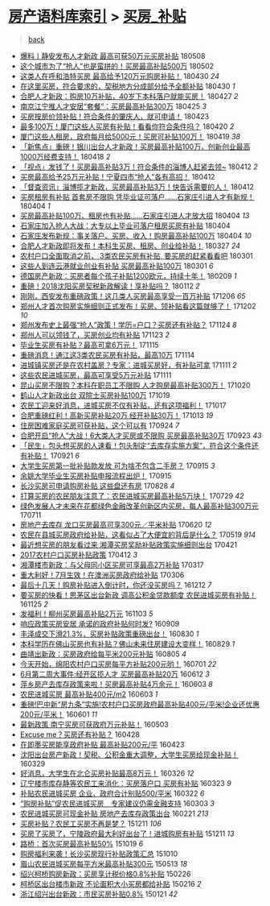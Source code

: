 [房产语料库索引](../../README.md)  > [买房_补贴](买房_补贴.md)
====
> [back](../README.md)

- [爆料丨静安发布人才新政 最高可获50万元买房补贴](http://jkwz.applinzi.com/ittc/7100692255302222864.html#%E7%88%86%E6%96%99%E4%B8%A8%E9%9D%99%E5%AE%89%E5%8F%91%E5%B8%83%E4%BA%BA%E6%89%8D%E6%96%B0%E6%94%BF+%E6%9C%80%E9%AB%98%E5%8F%AF%E8%8E%B750%E4%B8%87%E5%85%83%E4%B9%B0%E6%88%BF%E8%A1%A5%E8%B4%B4) 180508  
- [这个城市为了“抢人”也是蛮拼的！买房最高补贴500万](http://jkwz.applinzi.com/ittc/7098581712374334480.html#%E8%BF%99%E4%B8%AA%E5%9F%8E%E5%B8%82%E4%B8%BA%E4%BA%86%E2%80%9C%E6%8A%A2%E4%BA%BA%E2%80%9D%E4%B9%9F%E6%98%AF%E8%9B%AE%E6%8B%BC%E7%9A%84%EF%BC%81%E4%B9%B0%E6%88%BF%E6%9C%80%E9%AB%98%E8%A1%A5%E8%B4%B4500%E4%B8%87) 180502  
- [这类人在呼和浩特买房 最高给予120万元购房补贴！](http://jkwz.applinzi.com/ittc/7097750693672911882.html#%E8%BF%99%E7%B1%BB%E4%BA%BA%E5%9C%A8%E5%91%BC%E5%92%8C%E6%B5%A9%E7%89%B9%E4%B9%B0%E6%88%BF+%E6%9C%80%E9%AB%98%E7%BB%99%E4%BA%88120%E4%B8%87%E5%85%83%E8%B4%AD%E6%88%BF%E8%A1%A5%E8%B4%B4%EF%BC%81) 180430 *24* 
- [在这里买房，符合要求的，契税地方分成部分给予全额补贴](http://jkwz.applinzi.com/ittc/7097701745922933776.html#%E5%9C%A8%E8%BF%99%E9%87%8C%E4%B9%B0%E6%88%BF%EF%BC%8C%E7%AC%A6%E5%90%88%E8%A6%81%E6%B1%82%E7%9A%84%EF%BC%8C%E5%A5%91%E7%A8%8E%E5%9C%B0%E6%96%B9%E5%88%86%E6%88%90%E9%83%A8%E5%88%86%E7%BB%99%E4%BA%88%E5%85%A8%E9%A2%9D%E8%A1%A5%E8%B4%B4) 180430 *1* 
- [合肥人才新政：购房10万补贴，40岁下本科落户就能买房！](http://jkwz.applinzi.com/ittc/7096656265289925648.html#%E5%90%88%E8%82%A5%E4%BA%BA%E6%89%8D%E6%96%B0%E6%94%BF%EF%BC%9A%E8%B4%AD%E6%88%BF10%E4%B8%87%E8%A1%A5%E8%B4%B4%EF%BC%8C40%E5%B2%81%E4%B8%8B%E6%9C%AC%E7%A7%91%E8%90%BD%E6%88%B7%E5%B0%B1%E8%83%BD%E4%B9%B0%E6%88%BF%EF%BC%81) 180427 *2* 
- [南京江宁推人才安居“套餐”：买房最高补贴300万](http://jkwz.applinzi.com/ittc/7096064722317345803.html#%E5%8D%97%E4%BA%AC%E6%B1%9F%E5%AE%81%E6%8E%A8%E4%BA%BA%E6%89%8D%E5%AE%89%E5%B1%85%E2%80%9C%E5%A5%97%E9%A4%90%E2%80%9D%EF%BC%9A%E4%B9%B0%E6%88%BF%E6%9C%80%E9%AB%98%E8%A1%A5%E8%B4%B4300%E4%B8%87) 180425 *3* 
- [买房按房价领补贴！符合条件的肇庆人，就可申请！](http://jkwz.applinzi.com/ittc/7095300626886165515.html#%E4%B9%B0%E6%88%BF%E6%8C%89%E6%88%BF%E4%BB%B7%E9%A2%86%E8%A1%A5%E8%B4%B4%EF%BC%81%E7%AC%A6%E5%90%88%E6%9D%A1%E4%BB%B6%E7%9A%84%E8%82%87%E5%BA%86%E4%BA%BA%EF%BC%8C%E5%B0%B1%E5%8F%AF%E7%94%B3%E8%AF%B7%EF%BC%81) 180423  
- [最多100万！厦门这些人买房有补贴！看看你符合条件吗？](http://jkwz.applinzi.com/ittc/7093975195415217163.html#%E6%9C%80%E5%A4%9A100%E4%B8%87%EF%BC%81%E5%8E%A6%E9%97%A8%E8%BF%99%E4%BA%9B%E4%BA%BA%E4%B9%B0%E6%88%BF%E6%9C%89%E8%A1%A5%E8%B4%B4%EF%BC%81%E7%9C%8B%E7%9C%8B%E4%BD%A0%E7%AC%A6%E5%90%88%E6%9D%A1%E4%BB%B6%E5%90%97%EF%BC%9F) 180420 *2* 
- [厦门这些人租房，政府每月给5000元！买房可补贴100万！](http://jkwz.applinzi.com/ittc/7093688730152076304.html#%E5%8E%A6%E9%97%A8%E8%BF%99%E4%BA%9B%E4%BA%BA%E7%A7%9F%E6%88%BF%EF%BC%8C%E6%94%BF%E5%BA%9C%E6%AF%8F%E6%9C%88%E7%BB%995000%E5%85%83%EF%BC%81%E4%B9%B0%E6%88%BF%E5%8F%AF%E8%A1%A5%E8%B4%B4100%E4%B8%87%EF%BC%81) 180419 *38* 
- [「新焦点」重磅！银川出台人才新政！买房最高补贴100万，创新创业最高1000万经费支持！](http://jkwz.applinzi.com/ittc/7093337492029965323.html#%E3%80%8C%E6%96%B0%E7%84%A6%E7%82%B9%E3%80%8D%E9%87%8D%E7%A3%85%EF%BC%81%E9%93%B6%E5%B7%9D%E5%87%BA%E5%8F%B0%E4%BA%BA%E6%89%8D%E6%96%B0%E6%94%BF%EF%BC%81%E4%B9%B0%E6%88%BF%E6%9C%80%E9%AB%98%E8%A1%A5%E8%B4%B4100%E4%B8%87%EF%BC%8C%E5%88%9B%E6%96%B0%E5%88%9B%E4%B8%9A%E6%9C%80%E9%AB%981000%E4%B8%87%E7%BB%8F%E8%B4%B9%E6%94%AF%E6%8C%81%EF%BC%81) 180418 *2* 
- [「视点」发钱了！买房最高补贴3万！符合条件的淄博人赶紧去领~](http://jkwz.applinzi.com/ittc/7091210865259054090.html#%E3%80%8C%E8%A7%86%E7%82%B9%E3%80%8D%E5%8F%91%E9%92%B1%E4%BA%86%EF%BC%81%E4%B9%B0%E6%88%BF%E6%9C%80%E9%AB%98%E8%A1%A5%E8%B4%B43%E4%B8%87%EF%BC%81%E7%AC%A6%E5%90%88%E6%9D%A1%E4%BB%B6%E7%9A%84%E6%B7%84%E5%8D%9A%E4%BA%BA%E8%B5%B6%E7%B4%A7%E5%8E%BB%E9%A2%86%7E) 180412 *2* 
- [买房最高给予25万元补贴！宁夏四市“抢人”各有高招！](http://jkwz.applinzi.com/ittc/7091159962640450570.html#%E4%B9%B0%E6%88%BF%E6%9C%80%E9%AB%98%E7%BB%99%E4%BA%8825%E4%B8%87%E5%85%83%E8%A1%A5%E8%B4%B4%EF%BC%81%E5%AE%81%E5%A4%8F%E5%9B%9B%E5%B8%82%E2%80%9C%E6%8A%A2%E4%BA%BA%E2%80%9D%E5%90%84%E6%9C%89%E9%AB%98%E6%8B%9B%EF%BC%81) 180412  
- [「督查资讯」淄博揽才新政，买房最高补贴3万！快告诉需要的人！](http://jkwz.applinzi.com/ittc/7090883606086157319.html#%E3%80%8C%E7%9D%A3%E6%9F%A5%E8%B5%84%E8%AE%AF%E3%80%8D%E6%B7%84%E5%8D%9A%E6%8F%BD%E6%89%8D%E6%96%B0%E6%94%BF%EF%BC%8C%E4%B9%B0%E6%88%BF%E6%9C%80%E9%AB%98%E8%A1%A5%E8%B4%B43%E4%B8%87%EF%BC%81%E5%BF%AB%E5%91%8A%E8%AF%89%E9%9C%80%E8%A6%81%E7%9A%84%E4%BA%BA%EF%BC%81) 180412  
- [买房租房有补贴 首套房不限购 凭毕业证可落户……石家庄引进人才有新规！](http://jkwz.applinzi.com/ittc/7088176757733852167.html#%E4%B9%B0%E6%88%BF%E7%A7%9F%E6%88%BF%E6%9C%89%E8%A1%A5%E8%B4%B4+%E9%A6%96%E5%A5%97%E6%88%BF%E4%B8%8D%E9%99%90%E8%B4%AD+%E5%87%AD%E6%AF%95%E4%B8%9A%E8%AF%81%E5%8F%AF%E8%90%BD%E6%88%B7%E2%80%A6%E2%80%A6%E7%9F%B3%E5%AE%B6%E5%BA%84%E5%BC%95%E8%BF%9B%E4%BA%BA%E6%89%8D%E6%9C%89%E6%96%B0%E8%A7%84%EF%BC%81) 180404 *1* 
- [买房最高补贴100万、租房也有补贴……石家庄引进人才放大招](http://jkwz.applinzi.com/ittc/7088119141066343441.html#%E4%B9%B0%E6%88%BF%E6%9C%80%E9%AB%98%E8%A1%A5%E8%B4%B4100%E4%B8%87%E3%80%81%E7%A7%9F%E6%88%BF%E4%B9%9F%E6%9C%89%E8%A1%A5%E8%B4%B4%E2%80%A6%E2%80%A6%E7%9F%B3%E5%AE%B6%E5%BA%84%E5%BC%95%E8%BF%9B%E4%BA%BA%E6%89%8D%E6%94%BE%E5%A4%A7%E6%8B%9B) 180404 *13* 
- [石家庄加入抢人大战：大专以上毕业可落户租房买房有补贴](http://jkwz.applinzi.com/ittc/7088145693099426822.html#%E7%9F%B3%E5%AE%B6%E5%BA%84%E5%8A%A0%E5%85%A5%E6%8A%A2%E4%BA%BA%E5%A4%A7%E6%88%98%EF%BC%9A%E5%A4%A7%E4%B8%93%E4%BB%A5%E4%B8%8A%E6%AF%95%E4%B8%9A%E5%8F%AF%E8%90%BD%E6%88%B7%E7%A7%9F%E6%88%BF%E4%B9%B0%E6%88%BF%E6%9C%89%E8%A1%A5%E8%B4%B4) 180404  
- [石家庄发布新规：事关落户、买房、收入！购房最高补贴100万](http://jkwz.applinzi.com/ittc/7088091915339957259.html#%E7%9F%B3%E5%AE%B6%E5%BA%84%E5%8F%91%E5%B8%83%E6%96%B0%E8%A7%84%EF%BC%9A%E4%BA%8B%E5%85%B3%E8%90%BD%E6%88%B7%E3%80%81%E4%B9%B0%E6%88%BF%E3%80%81%E6%94%B6%E5%85%A5%EF%BC%81%E8%B4%AD%E6%88%BF%E6%9C%80%E9%AB%98%E8%A1%A5%E8%B4%B4100%E4%B8%87) 180404 *10* 
- [合肥人才新政即将发布！本科生买房、租房、创业给补贴！](http://jkwz.applinzi.com/ittc/7085092919826711568.html#%E5%90%88%E8%82%A5%E4%BA%BA%E6%89%8D%E6%96%B0%E6%94%BF%E5%8D%B3%E5%B0%86%E5%8F%91%E5%B8%83%EF%BC%81%E6%9C%AC%E7%A7%91%E7%94%9F%E4%B9%B0%E6%88%BF%E3%80%81%E7%A7%9F%E6%88%BF%E3%80%81%E5%88%9B%E4%B8%9A%E7%BB%99%E8%A1%A5%E8%B4%B4%EF%BC%81) 180327 *24* 
- [农村户口全面取消之前， 3类农民买房有补贴, 要买房的赶紧看看吧](http://jkwz.applinzi.com/ittc/7075464855803134992.html#%E5%86%9C%E6%9D%91%E6%88%B7%E5%8F%A3%E5%85%A8%E9%9D%A2%E5%8F%96%E6%B6%88%E4%B9%8B%E5%89%8D%EF%BC%8C+3%E7%B1%BB%E5%86%9C%E6%B0%91%E4%B9%B0%E6%88%BF%E6%9C%89%E8%A1%A5%E8%B4%B4%2C+%E8%A6%81%E4%B9%B0%E6%88%BF%E7%9A%84%E8%B5%B6%E7%B4%A7%E7%9C%8B%E7%9C%8B%E5%90%A7) 180301  
- [这些人到连云港就业创业有补贴 买房最高补贴100万](http://jkwz.applinzi.com/ittc/7075465823496176656.html#%E8%BF%99%E4%BA%9B%E4%BA%BA%E5%88%B0%E8%BF%9E%E4%BA%91%E6%B8%AF%E5%B0%B1%E4%B8%9A%E5%88%9B%E4%B8%9A%E6%9C%89%E8%A1%A5%E8%B4%B4+%E4%B9%B0%E6%88%BF%E6%9C%80%E9%AB%98%E8%A1%A5%E8%B4%B4100%E4%B8%87) 180301 *6* 
- [德国房产新政：买房者每个孩子补贴1200欧元，持续十年！](http://jkwz.applinzi.com/ittc/7068015567435203590.html#%E5%BE%B7%E5%9B%BD%E6%88%BF%E4%BA%A7%E6%96%B0%E6%94%BF%EF%BC%9A%E4%B9%B0%E6%88%BF%E8%80%85%E6%AF%8F%E4%B8%AA%E5%AD%A9%E5%AD%90%E8%A1%A5%E8%B4%B41200%E6%AC%A7%E5%85%83%EF%BC%8C%E6%8C%81%E7%BB%AD%E5%8D%81%E5%B9%B4%EF%BC%81) 180209 *1* 
- [重磅！2018沈阳买房契税新政解读！享补贴吗？](http://jkwz.applinzi.com/ittc/7057617520788243473.html#%E9%87%8D%E7%A3%85%EF%BC%812018%E6%B2%88%E9%98%B3%E4%B9%B0%E6%88%BF%E5%A5%91%E7%A8%8E%E6%96%B0%E6%94%BF%E8%A7%A3%E8%AF%BB%EF%BC%81%E4%BA%AB%E8%A1%A5%E8%B4%B4%E5%90%97%EF%BC%9F) 180112 *2* 
- [刚刚，西安发布重磅政策！这几类人买房最高享受一百万补贴](http://jkwz.applinzi.com/ittc/7044009295849456656.html#%E5%88%9A%E5%88%9A%EF%BC%8C%E8%A5%BF%E5%AE%89%E5%8F%91%E5%B8%83%E9%87%8D%E7%A3%85%E6%94%BF%E7%AD%96%EF%BC%81%E8%BF%99%E5%87%A0%E7%B1%BB%E4%BA%BA%E4%B9%B0%E6%88%BF%E6%9C%80%E9%AB%98%E4%BA%AB%E5%8F%97%E4%B8%80%E7%99%BE%E4%B8%87%E8%A1%A5%E8%B4%B4) 171206 *65* 
- [郑州人才首次购房实施细则正式发布！买房、领补贴看这篇就够了！](http://jkwz.applinzi.com/ittc/7042447116306220048.html#%E9%83%91%E5%B7%9E%E4%BA%BA%E6%89%8D%E9%A6%96%E6%AC%A1%E8%B4%AD%E6%88%BF%E5%AE%9E%E6%96%BD%E7%BB%86%E5%88%99%E6%AD%A3%E5%BC%8F%E5%8F%91%E5%B8%83%EF%BC%81%E4%B9%B0%E6%88%BF%E3%80%81%E9%A2%86%E8%A1%A5%E8%B4%B4%E7%9C%8B%E8%BF%99%E7%AF%87%E5%B0%B1%E5%A4%9F%E4%BA%86%EF%BC%81) 171202 *10* 
- [郑州发布史上最强“抢人”政策！学历=户口？买房还有补贴？](http://jkwz.applinzi.com/ittc/7039580731238532113.html#%E9%83%91%E5%B7%9E%E5%8F%91%E5%B8%83%E5%8F%B2%E4%B8%8A%E6%9C%80%E5%BC%BA%E2%80%9C%E6%8A%A2%E4%BA%BA%E2%80%9D%E6%94%BF%E7%AD%96%EF%BC%81%E5%AD%A6%E5%8E%86%3D%E6%88%B7%E5%8F%A3%EF%BC%9F%E4%B9%B0%E6%88%BF%E8%BF%98%E6%9C%89%E8%A1%A5%E8%B4%B4%EF%BC%9F) 171124 *8* 
- [郑州人可以领钱了，买房创业均有补贴](http://jkwz.applinzi.com/ittc/7039147047742080016.html#%E9%83%91%E5%B7%9E%E4%BA%BA%E5%8F%AF%E4%BB%A5%E9%A2%86%E9%92%B1%E4%BA%86%EF%BC%8C%E4%B9%B0%E6%88%BF%E5%88%9B%E4%B8%9A%E5%9D%87%E6%9C%89%E8%A1%A5%E8%B4%B4) 171123 *2* 
- [毕业生买房有补贴？最高可拿6万元！](http://jkwz.applinzi.com/ittc/7036163582511809553.html#%E6%AF%95%E4%B8%9A%E7%94%9F%E4%B9%B0%E6%88%BF%E6%9C%89%E8%A1%A5%E8%B4%B4%EF%BC%9F%E6%9C%80%E9%AB%98%E5%8F%AF%E6%8B%BF6%E4%B8%87%E5%85%83%EF%BC%81) 171115  
- [重磅消息！通江这3类农民买房有补贴，最高10万](http://jkwz.applinzi.com/ittc/7035725466827228176.html#%E9%87%8D%E7%A3%85%E6%B6%88%E6%81%AF%EF%BC%81%E9%80%9A%E6%B1%9F%E8%BF%993%E7%B1%BB%E5%86%9C%E6%B0%91%E4%B9%B0%E6%88%BF%E6%9C%89%E8%A1%A5%E8%B4%B4%EF%BC%8C%E6%9C%80%E9%AB%9810%E4%B8%87) 171114  
- [进城镇买房还是在农村盖房？专家：进城买房好，有补贴可拿](http://jkwz.applinzi.com/ittc/7034680962590442512.html#%E8%BF%9B%E5%9F%8E%E9%95%87%E4%B9%B0%E6%88%BF%E8%BF%98%E6%98%AF%E5%9C%A8%E5%86%9C%E6%9D%91%E7%9B%96%E6%88%BF%EF%BC%9F%E4%B8%93%E5%AE%B6%EF%BC%9A%E8%BF%9B%E5%9F%8E%E4%B9%B0%E6%88%BF%E5%A5%BD%EF%BC%8C%E6%9C%89%E8%A1%A5%E8%B4%B4%E5%8F%AF%E6%8B%BF) 171111 *2* 
- [这些农民进城买房，最高可享受5万元补贴](http://jkwz.applinzi.com/ittc/7034636748729091088.html#%E8%BF%99%E4%BA%9B%E5%86%9C%E6%B0%91%E8%BF%9B%E5%9F%8E%E4%B9%B0%E6%88%BF%EF%BC%8C%E6%9C%80%E9%AB%98%E5%8F%AF%E4%BA%AB%E5%8F%975%E4%B8%87%E5%85%83%E8%A1%A5%E8%B4%B4) 171111  
- [昆山买房不限购？本科在职员工不限购 人才购房最高补贴300万！](http://jkwz.applinzi.com/ittc/7026572691082052625.html#%E6%98%86%E5%B1%B1%E4%B9%B0%E6%88%BF%E4%B8%8D%E9%99%90%E8%B4%AD%EF%BC%9F%E6%9C%AC%E7%A7%91%E5%9C%A8%E8%81%8C%E5%91%98%E5%B7%A5%E4%B8%8D%E9%99%90%E8%B4%AD+%E4%BA%BA%E6%89%8D%E8%B4%AD%E6%88%BF%E6%9C%80%E9%AB%98%E8%A1%A5%E8%B4%B4300%E4%B8%87%EF%BC%81) 171020  
- [鹤山人才新政出台 双院士买房补贴100万](http://jkwz.applinzi.com/ittc/7026236853022360592.html#%E9%B9%A4%E5%B1%B1%E4%BA%BA%E6%89%8D%E6%96%B0%E6%94%BF%E5%87%BA%E5%8F%B0+%E5%8F%8C%E9%99%A2%E5%A3%AB%E4%B9%B0%E6%88%BF%E8%A1%A5%E8%B4%B4100%E4%B8%87) 171019  
- [农民工迎来好消息，进城买房不仅有补贴，还有这项福利！](http://jkwz.applinzi.com/ittc/7025364149658453009.html#%E5%86%9C%E6%B0%91%E5%B7%A5%E8%BF%8E%E6%9D%A5%E5%A5%BD%E6%B6%88%E6%81%AF%EF%BC%8C%E8%BF%9B%E5%9F%8E%E4%B9%B0%E6%88%BF%E4%B8%8D%E4%BB%85%E6%9C%89%E8%A1%A5%E8%B4%B4%EF%BC%8C%E8%BF%98%E6%9C%89%E8%BF%99%E9%A1%B9%E7%A6%8F%E5%88%A9%EF%BC%81) 171017  
- [合肥重磅红利！高新买房补贴20万 经开补贴30万！](http://jkwz.applinzi.com/ittc/7023847549390291985.html#%E5%90%88%E8%82%A5%E9%87%8D%E7%A3%85%E7%BA%A2%E5%88%A9%EF%BC%81%E9%AB%98%E6%96%B0%E4%B9%B0%E6%88%BF%E8%A1%A5%E8%B4%B420%E4%B8%87+%E7%BB%8F%E5%BC%80%E8%A1%A5%E8%B4%B430%E4%B8%87%EF%BC%81) 171013 *19* 
- [住房困难家庭买房可获补贴，这个可以有](http://jkwz.applinzi.com/ittc/7016967173480907793.html#%E4%BD%8F%E6%88%BF%E5%9B%B0%E9%9A%BE%E5%AE%B6%E5%BA%AD%E4%B9%B0%E6%88%BF%E5%8F%AF%E8%8E%B7%E8%A1%A5%E8%B4%B4%EF%BC%8C%E8%BF%99%E4%B8%AA%E5%8F%AF%E4%BB%A5%E6%9C%89) 170924 *7* 
- [合肥开启“抢人”大战！6大类人才买房或不限购 买房最高补贴30万](http://jkwz.applinzi.com/ittc/7016184040594605072.html#%E5%90%88%E8%82%A5%E5%BC%80%E5%90%AF%E2%80%9C%E6%8A%A2%E4%BA%BA%E2%80%9D%E5%A4%A7%E6%88%98%EF%BC%816%E5%A4%A7%E7%B1%BB%E4%BA%BA%E6%89%8D%E4%B9%B0%E6%88%BF%E6%88%96%E4%B8%8D%E9%99%90%E8%B4%AD+%E4%B9%B0%E6%88%BF%E6%9C%80%E9%AB%98%E8%A1%A5%E8%B4%B430%E4%B8%87) 170923 *43* 
- [「民生」包头想买房的人速看！包头制定“去库存实施方案”，符合这个条件还有补贴！](http://jkwz.applinzi.com/ittc/7015815922412160016.html#%E3%80%8C%E6%B0%91%E7%94%9F%E3%80%8D%E5%8C%85%E5%A4%B4%E6%83%B3%E4%B9%B0%E6%88%BF%E7%9A%84%E4%BA%BA%E9%80%9F%E7%9C%8B%EF%BC%81%E5%8C%85%E5%A4%B4%E5%88%B6%E5%AE%9A%E2%80%9C%E5%8E%BB%E5%BA%93%E5%AD%98%E5%AE%9E%E6%96%BD%E6%96%B9%E6%A1%88%E2%80%9D%EF%BC%8C%E7%AC%A6%E5%90%88%E8%BF%99%E4%B8%AA%E6%9D%A1%E4%BB%B6%E8%BF%98%E6%9C%89%E8%A1%A5%E8%B4%B4%EF%BC%81) 170921 *6* 
- [大学生买房第一批补贴款发放 可为啥不包含二手房？](http://jkwz.applinzi.com/ittc/7013671433300083729.html#%E5%A4%A7%E5%AD%A6%E7%94%9F%E4%B9%B0%E6%88%BF%E7%AC%AC%E4%B8%80%E6%89%B9%E8%A1%A5%E8%B4%B4%E6%AC%BE%E5%8F%91%E6%94%BE+%E5%8F%AF%E4%B8%BA%E5%95%A5%E4%B8%8D%E5%8C%85%E5%90%AB%E4%BA%8C%E6%89%8B%E6%88%BF%EF%BC%9F) 170915 *3* 
- [余姚大学毕业生买房补贴申报流程出炉！](http://jkwz.applinzi.com/ittc/7013573484234671121.html#%E4%BD%99%E5%A7%9A%E5%A4%A7%E5%AD%A6%E6%AF%95%E4%B8%9A%E7%94%9F%E4%B9%B0%E6%88%BF%E8%A1%A5%E8%B4%B4%E7%94%B3%E6%8A%A5%E6%B5%81%E7%A8%8B%E5%87%BA%E7%82%89%EF%BC%81) 170915  
- [长沙买房可申请购房补贴 这些盘还有房](http://jkwz.applinzi.com/ittc/7006636250264765456.html#%E9%95%BF%E6%B2%99%E4%B9%B0%E6%88%BF%E5%8F%AF%E7%94%B3%E8%AF%B7%E8%B4%AD%E6%88%BF%E8%A1%A5%E8%B4%B4+%E8%BF%99%E4%BA%9B%E7%9B%98%E8%BF%98%E6%9C%89%E6%88%BF) 170828 *4* 
- [打算买房的农民朋友注意了：农民进城买房最高补贴5万块！](http://jkwz.applinzi.com/ittc/6995756623296201744.html#%E6%89%93%E7%AE%97%E4%B9%B0%E6%88%BF%E7%9A%84%E5%86%9C%E6%B0%91%E6%9C%8B%E5%8F%8B%E6%B3%A8%E6%84%8F%E4%BA%86%EF%BC%9A%E5%86%9C%E6%B0%91%E8%BF%9B%E5%9F%8E%E4%B9%B0%E6%88%BF%E6%9C%80%E9%AB%98%E8%A1%A5%E8%B4%B45%E4%B8%87%E5%9D%97%EF%BC%81) 170729 *42* 
- [绿色发展人才未来在花都绿色金融改革创新区内买房，每人最高补贴300万元](http://jkwz.applinzi.com/ittc/6989104195914171409.html#%E7%BB%BF%E8%89%B2%E5%8F%91%E5%B1%95%E4%BA%BA%E6%89%8D%E6%9C%AA%E6%9D%A5%E5%9C%A8%E8%8A%B1%E9%83%BD%E7%BB%BF%E8%89%B2%E9%87%91%E8%9E%8D%E6%94%B9%E9%9D%A9%E5%88%9B%E6%96%B0%E5%8C%BA%E5%86%85%E4%B9%B0%E6%88%BF%EF%BC%8C%E6%AF%8F%E4%BA%BA%E6%9C%80%E9%AB%98%E8%A1%A5%E8%B4%B4300%E4%B8%87%E5%85%83) 170711  
- [房地产去库存 龙口买房最高可享300元／平米补贴](http://jkwz.applinzi.com/ittc/6981314568386003972.html#%E6%88%BF%E5%9C%B0%E4%BA%A7%E5%8E%BB%E5%BA%93%E5%AD%98+%E9%BE%99%E5%8F%A3%E4%B9%B0%E6%88%BF%E6%9C%80%E9%AB%98%E5%8F%AF%E4%BA%AB300%E5%85%83%EF%BC%8F%E5%B9%B3%E7%B1%B3%E8%A1%A5%E8%B4%B4) 170620 *12* 
- [农民在县城买房政府给补贴，这看似占了大便宜的背后是什么？](http://jkwz.applinzi.com/ittc/6969440870716670980.html#%E5%86%9C%E6%B0%91%E5%9C%A8%E5%8E%BF%E5%9F%8E%E4%B9%B0%E6%88%BF%E6%94%BF%E5%BA%9C%E7%BB%99%E8%A1%A5%E8%B4%B4%EF%BC%8C%E8%BF%99%E7%9C%8B%E4%BC%BC%E5%8D%A0%E4%BA%86%E5%A4%A7%E4%BE%BF%E5%AE%9C%E7%9A%84%E8%83%8C%E5%90%8E%E6%98%AF%E4%BB%80%E4%B9%88%EF%BC%9F) 170519 *914* 
- [最近想买房的朋友看过来 湘潭买房奖励补贴政策实施细则出台](http://jkwz.applinzi.com/ittc/6958901492688880644.html#%E6%9C%80%E8%BF%91%E6%83%B3%E4%B9%B0%E6%88%BF%E7%9A%84%E6%9C%8B%E5%8F%8B%E7%9C%8B%E8%BF%87%E6%9D%A5+%E6%B9%98%E6%BD%AD%E4%B9%B0%E6%88%BF%E5%A5%96%E5%8A%B1%E8%A1%A5%E8%B4%B4%E6%94%BF%E7%AD%96%E5%AE%9E%E6%96%BD%E7%BB%86%E5%88%99%E5%87%BA%E5%8F%B0) 170421  
- [2017农村户口买房补贴政策](http://jkwz.applinzi.com/ittc/6955684270956872708.html#2017%E5%86%9C%E6%9D%91%E6%88%B7%E5%8F%A3%E4%B9%B0%E6%88%BF%E8%A1%A5%E8%B4%B4%E6%94%BF%E7%AD%96) 170412 *3* 
- [湘潭楼市新政：与父母同小区买房可享最高2万补贴](http://jkwz.applinzi.com/ittc/6945946340776477701.html#%E6%B9%98%E6%BD%AD%E6%A5%BC%E5%B8%82%E6%96%B0%E6%94%BF%EF%BC%9A%E4%B8%8E%E7%88%B6%E6%AF%8D%E5%90%8C%E5%B0%8F%E5%8C%BA%E4%B9%B0%E6%88%BF%E5%8F%AF%E4%BA%AB%E6%9C%80%E9%AB%982%E4%B8%87%E8%A1%A5%E8%B4%B4) 170317  
- [重大利好！7月生效！在澳洲买房政府给补贴](http://jkwz.applinzi.com/ittc/6941858115430646788.html#%E9%87%8D%E5%A4%A7%E5%88%A9%E5%A5%BD%EF%BC%817%E6%9C%88%E7%94%9F%E6%95%88%EF%BC%81%E5%9C%A8%E6%BE%B3%E6%B4%B2%E4%B9%B0%E6%88%BF%E6%94%BF%E5%BA%9C%E7%BB%99%E8%A1%A5%E8%B4%B4) 170306  
- [最后十几天！购房补贴进入倒计时，你还没买房吗？](http://jkwz.applinzi.com/ittc/6910767036262515716.html#%E6%9C%80%E5%90%8E%E5%8D%81%E5%87%A0%E5%A4%A9%EF%BC%81%E8%B4%AD%E6%88%BF%E8%A1%A5%E8%B4%B4%E8%BF%9B%E5%85%A5%E5%80%92%E8%AE%A1%E6%97%B6%EF%BC%8C%E4%BD%A0%E8%BF%98%E6%B2%A1%E4%B9%B0%E6%88%BF%E5%90%97%EF%BC%9F) 161212 *7* 
- [要买房的快看！思茅区出台新政 调高公积金贷款额度 农民进城买房有补贴！](http://jkwz.applinzi.com/ittc/6904488762989347844.html#%E8%A6%81%E4%B9%B0%E6%88%BF%E7%9A%84%E5%BF%AB%E7%9C%8B%EF%BC%81%E6%80%9D%E8%8C%85%E5%8C%BA%E5%87%BA%E5%8F%B0%E6%96%B0%E6%94%BF+%E8%B0%83%E9%AB%98%E5%85%AC%E7%A7%AF%E9%87%91%E8%B4%B7%E6%AC%BE%E9%A2%9D%E5%BA%A6+%E5%86%9C%E6%B0%91%E8%BF%9B%E5%9F%8E%E4%B9%B0%E6%88%BF%E6%9C%89%E8%A1%A5%E8%B4%B4%EF%BC%81) 161125 *2* 
- [发福利！柳州买房最高补贴2万元](http://jkwz.applinzi.com/ittc/6896182708367000581.html#%E5%8F%91%E7%A6%8F%E5%88%A9%EF%BC%81%E6%9F%B3%E5%B7%9E%E4%B9%B0%E6%88%BF%E6%9C%80%E9%AB%98%E8%A1%A5%E8%B4%B42%E4%B8%87%E5%85%83) 161103 *5* 
- [响应政策买房安居 承诺的政府补贴何时发?](http://jkwz.applinzi.com/ittc/6875866500363207685.html#%E5%93%8D%E5%BA%94%E6%94%BF%E7%AD%96%E4%B9%B0%E6%88%BF%E5%AE%89%E5%B1%85+%E6%89%BF%E8%AF%BA%E7%9A%84%E6%94%BF%E5%BA%9C%E8%A1%A5%E8%B4%B4%E4%BD%95%E6%97%B6%E5%8F%91%3F) 160909  
- [丰泽成交下滑21.3%，买房补贴政策重磅出台！](http://jkwz.applinzi.com/ittc/6872105428019840005.html#%E4%B8%B0%E6%B3%BD%E6%88%90%E4%BA%A4%E4%B8%8B%E6%BB%9121.3%25%EF%BC%8C%E4%B9%B0%E6%88%BF%E8%A1%A5%E8%B4%B4%E6%94%BF%E7%AD%96%E9%87%8D%E7%A3%85%E5%87%BA%E5%8F%B0%EF%BC%81) 160830 *1* 
- [本科学历在佛山买房也有补贴？佛山未来住房建设大变样！](http://jkwz.applinzi.com/ittc/6871817966051656709.html#%E6%9C%AC%E7%A7%91%E5%AD%A6%E5%8E%86%E5%9C%A8%E4%BD%9B%E5%B1%B1%E4%B9%B0%E6%88%BF%E4%B9%9F%E6%9C%89%E8%A1%A5%E8%B4%B4%EF%BC%9F%E4%BD%9B%E5%B1%B1%E6%9C%AA%E6%9D%A5%E4%BD%8F%E6%88%BF%E5%BB%BA%E8%AE%BE%E5%A4%A7%E5%8F%98%E6%A0%B7%EF%BC%81) 160829 *1* 
- [曲靖出新政：买房政府给每平米200元补贴](http://jkwz.applinzi.com/ittc/6862963874332148741.html#%E6%9B%B2%E9%9D%96%E5%87%BA%E6%96%B0%E6%94%BF%EF%BC%9A%E4%B9%B0%E6%88%BF%E6%94%BF%E5%BA%9C%E7%BB%99%E6%AF%8F%E5%B9%B3%E7%B1%B3200%E5%85%83%E8%A1%A5%E8%B4%B4) 160805 *4* 
- [今天开始，绵阳农村户口买房每平方补贴200元哟！](http://jkwz.applinzi.com/ittc/6849991511294608389.html#%E4%BB%8A%E5%A4%A9%E5%BC%80%E5%A7%8B%EF%BC%8C%E7%BB%B5%E9%98%B3%E5%86%9C%E6%9D%91%E6%88%B7%E5%8F%A3%E4%B9%B0%E6%88%BF%E6%AF%8F%E5%B9%B3%E6%96%B9%E8%A1%A5%E8%B4%B4200%E5%85%83%E5%93%9F%EF%BC%81) 160701 *22* 
- [6月第二周大事件:经开区揽人才 买房最高补贴20万](http://jkwz.applinzi.com/ittc/6842843161713705989.html#6%E6%9C%88%E7%AC%AC%E4%BA%8C%E5%91%A8%E5%A4%A7%E4%BA%8B%E4%BB%B6%3A%E7%BB%8F%E5%BC%80%E5%8C%BA%E6%8F%BD%E4%BA%BA%E6%89%8D+%E4%B9%B0%E6%88%BF%E6%9C%80%E9%AB%98%E8%A1%A5%E8%B4%B420%E4%B8%87) 160612 *3* 
- [萍乡房产去库存政策来啦！买房最高补贴4万余元！](http://jkwz.applinzi.com/ittc/6839577457132569604.html#%E8%90%8D%E4%B9%A1%E6%88%BF%E4%BA%A7%E5%8E%BB%E5%BA%93%E5%AD%98%E6%94%BF%E7%AD%96%E6%9D%A5%E5%95%A6%EF%BC%81%E4%B9%B0%E6%88%BF%E6%9C%80%E9%AB%98%E8%A1%A5%E8%B4%B44%E4%B8%87%E4%BD%99%E5%85%83%EF%BC%81) 160603 *8* 
- [农民进城买房 最高补贴400元/m2](http://jkwz.applinzi.com/ittc/6839415117607076869.html#%E5%86%9C%E6%B0%91%E8%BF%9B%E5%9F%8E%E4%B9%B0%E6%88%BF+%E6%9C%80%E9%AB%98%E8%A1%A5%E8%B4%B4400%E5%85%83%2Fm2) 160603 *1* 
- [重磅!巴中新“房九条”实施!农村户口买房政府最高补贴400元/平米!企业还优惠200元/平米！](http://jkwz.applinzi.com/ittc/6838833720509072388.html#%E9%87%8D%E7%A3%85%21%E5%B7%B4%E4%B8%AD%E6%96%B0%E2%80%9C%E6%88%BF%E4%B9%9D%E6%9D%A1%E2%80%9D%E5%AE%9E%E6%96%BD%21%E5%86%9C%E6%9D%91%E6%88%B7%E5%8F%A3%E4%B9%B0%E6%88%BF%E6%94%BF%E5%BA%9C%E6%9C%80%E9%AB%98%E8%A1%A5%E8%B4%B4400%E5%85%83%2F%E5%B9%B3%E7%B1%B3%21%E4%BC%81%E4%B8%9A%E8%BF%98%E4%BC%98%E6%83%A0200%E5%85%83%2F%E5%B9%B3%E7%B1%B3%EF%BC%81) 160601 *11* 
- [最新政策 南宁买房可获政府万元补贴！](http://jkwz.applinzi.com/ittc/6828004364106859525.html#%E6%9C%80%E6%96%B0%E6%94%BF%E7%AD%96+%E5%8D%97%E5%AE%81%E4%B9%B0%E6%88%BF%E5%8F%AF%E8%8E%B7%E6%94%BF%E5%BA%9C%E4%B8%87%E5%85%83%E8%A1%A5%E8%B4%B4%EF%BC%81) 160503  
- [Excuse me？买房还有补贴？](http://jkwz.applinzi.com/ittc/6826193971042583556.html#Excuse+me%EF%BC%9F%E4%B9%B0%E6%88%BF%E8%BF%98%E6%9C%89%E8%A1%A5%E8%B4%B4%EF%BC%9F) 160428  
- [在即墨买房能享政府补贴 最高补贴200元/平](http://jkwz.applinzi.com/ittc/6824192536008459269.html#%E5%9C%A8%E5%8D%B3%E5%A2%A8%E4%B9%B0%E6%88%BF%E8%83%BD%E4%BA%AB%E6%94%BF%E5%BA%9C%E8%A1%A5%E8%B4%B4+%E6%9C%80%E9%AB%98%E8%A1%A5%E8%B4%B4200%E5%85%83%2F%E5%B9%B3) 160423  
- [沈阳出台房产新政！契税、公积金重大调整，大学生买房给现金补贴！](http://jkwz.applinzi.com/ittc/6814842727099270148.html#%E6%B2%88%E9%98%B3%E5%87%BA%E5%8F%B0%E6%88%BF%E4%BA%A7%E6%96%B0%E6%94%BF%EF%BC%81%E5%A5%91%E7%A8%8E%E3%80%81%E5%85%AC%E7%A7%AF%E9%87%91%E9%87%8D%E5%A4%A7%E8%B0%83%E6%95%B4%EF%BC%8C%E5%A4%A7%E5%AD%A6%E7%94%9F%E4%B9%B0%E6%88%BF%E7%BB%99%E7%8E%B0%E9%87%91%E8%A1%A5%E8%B4%B4%EF%BC%81) 160329  
- [好消息，大学生在北仑买房补贴最高8万元！](http://jkwz.applinzi.com/ittc/6813866499710125061.html#%E5%A5%BD%E6%B6%88%E6%81%AF%EF%BC%8C%E5%A4%A7%E5%AD%A6%E7%94%9F%E5%9C%A8%E5%8C%97%E4%BB%91%E4%B9%B0%E6%88%BF%E8%A1%A5%E8%B4%B4%E6%9C%80%E9%AB%988%E4%B8%87%E5%85%83%EF%BC%81) 160326 *12* 
- [辽宁楼市库存静等农民工来消化：买房落户口 买房有补贴](http://jkwz.applinzi.com/ittc/6812729886334518276.html#%E8%BE%BD%E5%AE%81%E6%A5%BC%E5%B8%82%E5%BA%93%E5%AD%98%E9%9D%99%E7%AD%89%E5%86%9C%E6%B0%91%E5%B7%A5%E6%9D%A5%E6%B6%88%E5%8C%96%EF%BC%9A%E4%B9%B0%E6%88%BF%E8%90%BD%E6%88%B7%E5%8F%A3+%E4%B9%B0%E6%88%BF%E6%9C%89%E8%A1%A5%E8%B4%B4) 160323 *9* 
- [补贴农民进城买房 企业、政府合计别贴500/平米](http://jkwz.applinzi.com/ittc/6812433737476211716.html#%E8%A1%A5%E8%B4%B4%E5%86%9C%E6%B0%91%E8%BF%9B%E5%9F%8E%E4%B9%B0%E6%88%BF+%E4%BC%81%E4%B8%9A%E3%80%81%E6%94%BF%E5%BA%9C%E5%90%88%E8%AE%A1%E5%88%AB%E8%B4%B4500%2F%E5%B9%B3%E7%B1%B3) 160322 *6* 
- [“购房补贴”促农民进城买房　专家建议仍需金融支持](http://jkwz.applinzi.com/ittc/6805387788555912196.html#%E2%80%9C%E8%B4%AD%E6%88%BF%E8%A1%A5%E8%B4%B4%E2%80%9D%E4%BF%83%E5%86%9C%E6%B0%91%E8%BF%9B%E5%9F%8E%E4%B9%B0%E6%88%BF%E3%80%80%E4%B8%93%E5%AE%B6%E5%BB%BA%E8%AE%AE%E4%BB%8D%E9%9C%80%E9%87%91%E8%9E%8D%E6%94%AF%E6%8C%81) 160303 *3* 
- [农民进城买房可现金补贴 房地产去库存政策出台](http://jkwz.applinzi.com/ittc/6801213153115374596.html#%E5%86%9C%E6%B0%91%E8%BF%9B%E5%9F%8E%E4%B9%B0%E6%88%BF%E5%8F%AF%E7%8E%B0%E9%87%91%E8%A1%A5%E8%B4%B4+%E6%88%BF%E5%9C%B0%E4%BA%A7%E5%8E%BB%E5%BA%93%E5%AD%98%E6%94%BF%E7%AD%96%E5%87%BA%E5%8F%B0) 160221 *213* 
- [买房补贴？农民工买房不再是梦？](http://jkwz.applinzi.com/ittc/6774586107664794628.html#%E4%B9%B0%E6%88%BF%E8%A1%A5%E8%B4%B4%EF%BC%9F%E5%86%9C%E6%B0%91%E5%B7%A5%E4%B9%B0%E6%88%BF%E4%B8%8D%E5%86%8D%E6%98%AF%E6%A2%A6%EF%BC%9F) 151211 *106* 
- [买房了买房了，宁陵政府最大利好出台了！进城购房有补贴](http://jkwz.applinzi.com/ittc/6774581586767119364.html#%E4%B9%B0%E6%88%BF%E4%BA%86%E4%B9%B0%E6%88%BF%E4%BA%86%EF%BC%8C%E5%AE%81%E9%99%B5%E6%94%BF%E5%BA%9C%E6%9C%80%E5%A4%A7%E5%88%A9%E5%A5%BD%E5%87%BA%E5%8F%B0%E4%BA%86%EF%BC%81%E8%BF%9B%E5%9F%8E%E8%B4%AD%E6%88%BF%E6%9C%89%E8%A1%A5%E8%B4%B4) 151211 *13* 
- [路桥：首次买房最高补贴50%](http://jkwz.applinzi.com/ittc/6754830981111776261.html#%E8%B7%AF%E6%A1%A5%EF%BC%9A%E9%A6%96%E6%AC%A1%E4%B9%B0%E6%88%BF%E6%9C%80%E9%AB%98%E8%A1%A5%E8%B4%B450%25) 151019 *6* 
- [购房福利来袭！长沙买房现行补贴政策汇总](http://jkwz.applinzi.com/ittc/6751558632645116933.html#%E8%B4%AD%E6%88%BF%E7%A6%8F%E5%88%A9%E6%9D%A5%E8%A2%AD%EF%BC%81%E9%95%BF%E6%B2%99%E4%B9%B0%E6%88%BF%E7%8E%B0%E8%A1%8C%E8%A1%A5%E8%B4%B4%E6%94%BF%E7%AD%96%E6%B1%87%E6%80%BB) 151010  
- [眉山农民进城买房每平方米最高补贴300元](http://jkwz.applinzi.com/ittc/547650611414836635.html#%E7%9C%89%E5%B1%B1%E5%86%9C%E6%B0%91%E8%BF%9B%E5%9F%8E%E4%B9%B0%E6%88%BF%E6%AF%8F%E5%B9%B3%E6%96%B9%E7%B1%B3%E6%9C%80%E9%AB%98%E8%A1%A5%E8%B4%B4300%E5%85%83) 150513 *18* 
- [绍兴柯桥购房新政：买房享计税价格0.8%补贴](http://jkwz.applinzi.com/ittc/547650611392686453.html#%E7%BB%8D%E5%85%B4%E6%9F%AF%E6%A1%A5%E8%B4%AD%E6%88%BF%E6%96%B0%E6%94%BF%EF%BC%9A%E4%B9%B0%E6%88%BF%E4%BA%AB%E8%AE%A1%E7%A8%8E%E4%BB%B7%E6%A0%BC0.8%25%E8%A1%A5%E8%B4%B4) 150226  
- [柯桥区出台楼市新政 不论面积大小买房都给补贴](http://jkwz.applinzi.com/ittc/547650611390120016.html#%E6%9F%AF%E6%A1%A5%E5%8C%BA%E5%87%BA%E5%8F%B0%E6%A5%BC%E5%B8%82%E6%96%B0%E6%94%BF+%E4%B8%8D%E8%AE%BA%E9%9D%A2%E7%A7%AF%E5%A4%A7%E5%B0%8F%E4%B9%B0%E6%88%BF%E9%83%BD%E7%BB%99%E8%A1%A5%E8%B4%B4) 150216 *2* 
- [浙江绍兴出台新政：市民买房补贴0.8%](http://jkwz.applinzi.com/ittc/547650611387893412.html#%E6%B5%99%E6%B1%9F%E7%BB%8D%E5%85%B4%E5%87%BA%E5%8F%B0%E6%96%B0%E6%94%BF%EF%BC%9A%E5%B8%82%E6%B0%91%E4%B9%B0%E6%88%BF%E8%A1%A5%E8%B4%B40.8%25) 150121 *42* 
